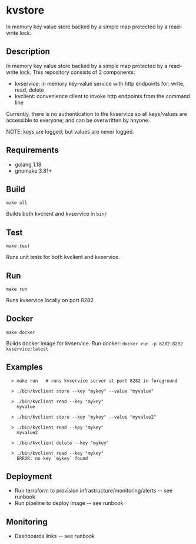 # kvstore
In memory key value store backed by a simple map protected by a read-write lock.

## Description
In memory key value store backed by a simple map protected by a read-write lock.
This repository consists of 2 components:
- kvservice: in memory key-value service with http endpoints for: write, read, delete
- kvclient: convenience client to invoke http endpoints from the command line

Currently, there is no authentication to the kvservice so all keys/values are accessible
to everyone; and can be overwritten by anyone.

NOTE: keys are logged; but values are never logged.

## Requirements
- golang 1.18
- gnumake 3.81+

## Build
`make all`

Builds both kvclient and kvservice in `bin/`

## Test
`make test`

Runs unit tests for both kvclient and kvservice.

## Run
`make run`

Runs kvservice locally on port 8282

## Docker
`make docker`

Builds docker image for kvservice. 
Run docker: `docker run -p 8282:8282 kvservice:latest`

## Examples
```shell
  > make run   # runs kvservice server at port 8282 in foreground
  
  > ./bin/kvclient store --key "mykey" --value "myvalue"
  
  > ./bin/kvclient read --key "mykey"
    myvalue
    
  > ./bin/kvclient store --key "mykey" --value "myvalue2"
  
  > ./bin/kvclient read --key "mykey"
    myvalue2  
    
  > ./bin/kvclient delete --key "mykey"
 
  > ./bin/kvclient read --key "mykey"
    ERROR: no key `mykey` found
```

## Deployment
- Run terraform to provision infrastructure/monitoring/alerts -- see runbook
- Run pipeline to deploy image -- see runbook

## Monitoring
- Dashboards links -- see runbook
